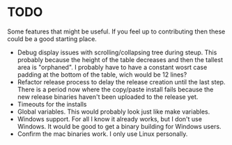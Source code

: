 
# TODO

Some features that might be useful. If you feel up to contributing then these could be a good starting place.

- Debug display issues with scrolling/collapsing tree during steup. This probably because the height of the table decreases and then the
  tallest area is "orphaned". I probably have to have a constant wosrt case padding at the bottom of the table, wich would be 12 lines?
- Refactor release process to delay the release creation until the last step. There is a period now where the copy/paste install fails
  because the new release binaries haven't been uploaded to the release yet.
- Timeouts for the installs
- Global variables. This would probably look just like make variables.
- Windows support. For all I know it already works, but I don't use Windows. It would be good to get a binary building for Windows users.
- Confirm the mac binaries work. I only use Linux personally.
